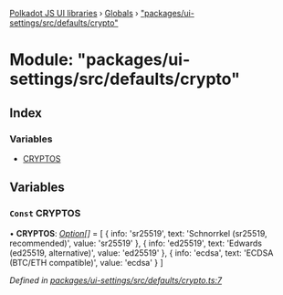 [Polkadot JS UI libraries](../README.md) › [Globals](../globals.md) › ["packages/ui-settings/src/defaults/crypto"](_packages_ui_settings_src_defaults_crypto_.md)

# Module: "packages/ui-settings/src/defaults/crypto"

## Index

### Variables

* [CRYPTOS](_packages_ui_settings_src_defaults_crypto_.md#const-cryptos)

## Variables

### `Const` CRYPTOS

• **CRYPTOS**: *[Option](_packages_ui_settings_src_types_.md#option)[]* = [
  {
    info: 'sr25519',
    text: 'Schnorrkel (sr25519, recommended)',
    value: 'sr25519'
  },
  {
    info: 'ed25519',
    text: 'Edwards (ed25519, alternative)',
    value: 'ed25519'
  },
  {
    info: 'ecdsa',
    text: 'ECDSA (BTC/ETH compatible)',
    value: 'ecdsa'
  }
]

*Defined in [packages/ui-settings/src/defaults/crypto.ts:7](https://github.com/polkadot-js/ui/blob/492e173/packages/ui-settings/src/defaults/crypto.ts#L7)*
